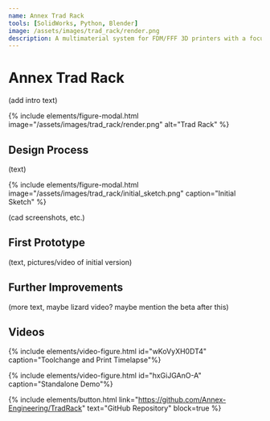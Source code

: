 ```yaml
---
name: Annex Trad Rack
tools: [SolidWorks, Python, Blender]
image: /assets/images/trad_rack/render.png
description: A multimaterial system for FDM/FFF 3D printers with a focus on scalability at low cost.
---
```


# Annex Trad Rack

(add intro text)

{% include elements/figure-modal.html image="/assets/images/trad_rack/render.png" alt="Trad Rack" %}

## Design Process

(text)

{% include elements/figure-modal.html image="/assets/images/trad_rack/initial_sketch.png" caption="Initial Sketch" %}

(cad screenshots, etc.)

## First Prototype

(text, pictures/video of initial version)

## Further Improvements

(more text, maybe lizard video? maybe mention the beta after this)

## Videos

{% include elements/video-figure.html id="wKoVyXH0DT4" caption="Toolchange and Print Timelapse"%}

{% include elements/video-figure.html id="hxGiJGAnO-A" caption="Standalone Demo"%}

{% include elements/button.html link="https://github.com/Annex-Engineering/TradRack" text="GitHub Repository" block=true %}
